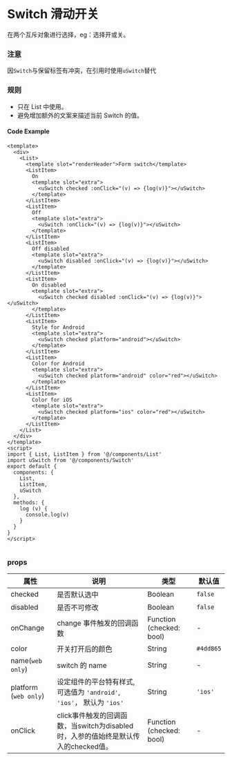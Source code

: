 # Switch 滑动开关

在两个互斥对象进行选择，eg：选择开或关。

### 注意

因`Switch`与保留标签有冲突，在引用时使用`uSwitch`替代

### 规则
- 只在 List 中使用。
- 避免增加额外的文案来描述当前 Switch 的值。



#### Code Example
```vue
<template>
  <div>
    <List>
      <template slot="renderHeader">Form switch</template>
      <ListItem>
        On
        <template slot="extra">
          <uSwitch checked :onClick="(v) => {log(v)}"></uSwitch>
        </template>
      </ListItem>
      <ListItem>
        Off
        <template slot="extra">
          <uSwitch :onClick="(v) => {log(v)}"></uSwitch>
        </template>
      </ListItem>
      <ListItem>
        Off disabled
        <template slot="extra">
          <uSwitch disabled :onClick="(v) => {log(v)}"></uSwitch>
        </template>
      </ListItem>
      <ListItem>
        On disabled
        <template slot="extra">
          <uSwitch checked disabled :onClick="(v) => {log(v)}"></uSwitch>
        </template>
      </ListItem>
      <ListItem>
        Style for Android
        <template slot="extra">
          <uSwitch checked platform="android"></uSwitch>
        </template>
      </ListItem>
      <ListItem>
        Color for Android
        <template slot="extra">
          <uSwitch checked platform="android" color="red"></uSwitch>
        </template>
      </ListItem>
      <ListItem>
        Color for iOS
        <template slot="extra">
          <uSwitch checked platform="ios" color="red"></uSwitch>
        </template>
      </ListItem>
    </List>
  </div>
</template>
<script>
import { List, ListItem } from '@/components/List'
import uSwitch from '@/components/Switch'
export default {
  components: {
    List,
    ListItem,
    uSwitch
  },
  methods: {
    log (v) {
      console.log(v)
    }
  }
}
</script>


```
### props

| 属性 | 说明 | 类型 | 默认值 |
| --- | --- | --- | --- |
| checked | 是否默认选中 | Boolean | `false` |
| disabled | 是否不可修改 | Boolean | `false` |
| onChange | change 事件触发的回调函数 | Function (checked: bool) | - |
| color | 开关打开后的颜色 | String | `#4dd865` |
| name(`web only`) | switch 的 name | String | - |
| platform (`web only`) | 设定组件的平台特有样式, 可选值为 `'android'`, `'ios'`， 默认为 `'ios'` | String | `'ios'` |
| onClick | click事件触发的回调函数，当switch为disabled时，入参的值始终是默认传入的checked值。 | Function (checked: bool) | - |

<Demo url="https://ladybirddev.github.io/ui-nuclear-mobile-demo/#/switch" />